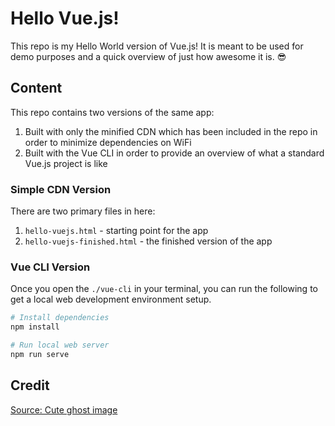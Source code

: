 # Hello Vue.js!

This repo is my Hello World version of Vue.js! It is meant to be used for demo purposes and a quick overview of just how awesome it is. 😎

## Content

This repo contains two versions of the same app:

1. Built with only the minified CDN which has been included in the repo in order to minimize dependencies on WiFi
2. Built with the Vue CLI in order to provide an overview of what a standard Vue.js project is like

### Simple CDN Version

There are two primary files in here:

1. `hello-vuejs.html` - starting point for the app
2. `hello-vuejs-finished.html` - the finished version of the app

### Vue CLI Version

Once you open the `./vue-cli` in your terminal, you can run the following to get a local web development environment setup.

```bash
# Install dependencies
npm install

# Run local web server
npm run serve
```

## Credit

[Source: Cute ghost image](http://www.fortmcmurraytourism.com/things-to-do/events/2014/10/19/jr-boo)
